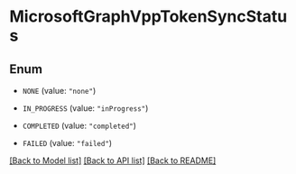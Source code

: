 # MicrosoftGraphVppTokenSyncStatus

## Enum


* `NONE` (value: `"none"`)

* `IN_PROGRESS` (value: `"inProgress"`)

* `COMPLETED` (value: `"completed"`)

* `FAILED` (value: `"failed"`)


[[Back to Model list]](../README.md#documentation-for-models) [[Back to API list]](../README.md#documentation-for-api-endpoints) [[Back to README]](../README.md)


